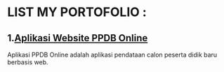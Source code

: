 # LIST MY PORTOFOLIO :

## 1.[Aplikasi Website PPDB Online](https://github.com/fadilafgani/Sistem-Website-PPDB-Online)
Aplikasi PPDB Online adalah aplikasi pendataan calon peserta didik baru berbasis web.
